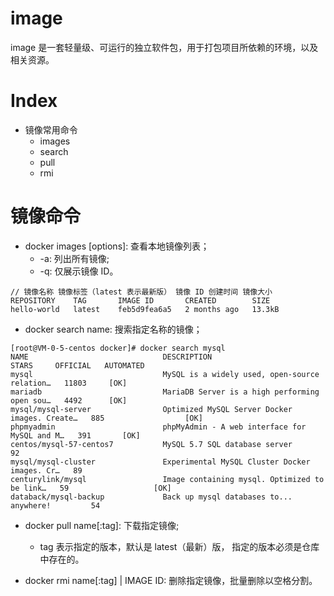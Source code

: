 # image

image 是一套轻量级、可运行的独立软件包，用于打包项目所依赖的环境，以及相关资源。

# Index

- 镜像常用命令
  - images
  - search
  - pull
  - rmi

# 镜像命令

- docker images [options]: 查看本地镜像列表；
  - -a: 列出所有镜像;
  - -q: 仅展示镜像 ID。

```
// 镜像名称 镜像标签（latest 表示最新版） 镜像 ID 创建时间 镜像大小
REPOSITORY    TAG       IMAGE ID       CREATED        SIZE
hello-world   latest    feb5d9fea6a5   2 months ago   13.3kB
```

- docker search name: 搜索指定名称的镜像；

```
[root@VM-0-5-centos docker]# docker search mysql
NAME                              DESCRIPTION                                     STARS     OFFICIAL   AUTOMATED
mysql                             MySQL is a widely used, open-source relation…   11803     [OK]
mariadb                           MariaDB Server is a high performing open sou…   4492      [OK]
mysql/mysql-server                Optimized MySQL Server Docker images. Create…   885                  [OK]
phpmyadmin                        phpMyAdmin - A web interface for MySQL and M…   391       [OK]
centos/mysql-57-centos7           MySQL 5.7 SQL database server                   92
mysql/mysql-cluster               Experimental MySQL Cluster Docker images. Cr…   89
centurylink/mysql                 Image containing mysql. Optimized to be link…   59                   [OK]
databack/mysql-backup             Back up mysql databases to... anywhere!         54
```

- docker pull name[:tag]: 下载指定镜像;

  - tag 表示指定的版本，默认是 latest（最新）版， 指定的版本必须是仓库中存在的。

- docker rmi name[:tag] | IMAGE ID: 删除指定镜像，批量删除以空格分割。
